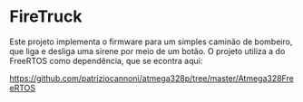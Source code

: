 # FireTruck

Este projeto implementa o firmware para um simples caminão de bombeiro, que liga e desliga uma sirene por meio de um botão.
O projeto utiliza a do FreeRTOS como dependência, que se econtra aqui:

https://github.com/patriziocannoni/atmega328p/tree/master/Atmega328FreeRTOS

